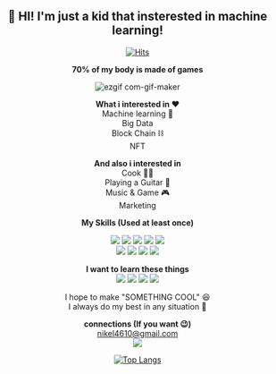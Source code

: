 <div align="center">
  
👋 HI! I'm just a kid that insterested in machine learning!
----
  
  [![Hits](https://hits.seeyoufarm.com/api/count/incr/badge.svg?url=https%3A%2F%2Fgithub.com%2Fnikel4610&count_bg=%23FF69B4&title_bg=%23000000&icon=github.svg&icon_color=%23E7E7E7&title=Today%27s_Hits&edge_flat=false)](https://hits.seeyoufarm.com)  
    
    
  **70% of my body is made of games**
  
  ![ezgif com-gif-maker](https://user-images.githubusercontent.com/73810942/147845157-df1aeb26-213a-400e-86c2-2bac413efe00.gif)


**What i interested in ❤️**  
Machine learning 🤖   
Big Data     
Block Chain ⛓️    
NFT  

**And also i interested in**  
Cook  🧑‍🍳  
Playing a Guitar 🎸  
Music & Game   🎮    
Marketing

**My Skills (Used at least once)**  
  
<img src="https://img.shields.io/badge/Python-4381b3?style=flat-square&logo=Python&logoColor=white"/> <img src="https://img.shields.io/badge/MySQL-4479A1?style=flat-square&logo=MySQL&logoColor=white"/> <img src="https://img.shields.io/badge/AdobePremierePro-9999FF?style=flat-square&logo=AdobePremierePro&logoColor=black"/> <img src="https://img.shields.io/badge/AdobeAfterEffects-9999FF?style=flat-square&logo=AdobeAfterEffects&logoColor=black"/> <img src="https://img.shields.io/badge/Ubuntu-e95428?style=flat-square&logo=Ubuntu&logoColor=white"/>   
  <img src="https://img.shields.io/badge/Git-f05032?style=flat-square&logo=Git&logoColor=white"/> <img src="https://img.shields.io/badge/Slack-4a154b?style=flat-square&logo=Slack&logoColor=white"/> <img src="https://img.shields.io/badge/Notion-000000?style=flat-square&logo=Notion&logoColor=white"/> <img src="https://img.shields.io/badge/Django-092e20?style=flat-square&logo=Django&logoColor=white"/> 
    
  **I want to learn these things**    
  <img src="https://img.shields.io/badge/React-61dafb?style=flat-square&logo=React&logoColor=black"/> <img src="https://img.shields.io/badge/JavaScript-f7df1e?style=flat-square&logo=JavaScript&logoColor=white"/> <img src="https://img.shields.io/badge/Android-3ddc84?style=flat-square&logo=Android&logoColor=white"/> <img src="https://img.shields.io/badge/Go-00add8?style=flat-square&logo=Go&logoColor=white"/>
  

I hope to make "SOMETHING COOL" 😆  
I always do my best in any situation 💪   
    
  **connections (If you want 😉)**  
    nikel4610@gmail.com  
  <a href="https://www.instagram.com/nikel4610/">
    <img 
        src="http://img.shields.io/badge/Instagram-e4405f?style=flat&logo=Instagram&logoColor=white&link=https://www.instagram.com/nikel4610/"
        style="height : auto; margin-left : 10px; margin-right : 10px;"/>
</a>  
    
  [![Top Langs](https://github-readme-stats.vercel.app/api/top-langs/?username=nikel4610&layout=compact)](https://github.com/anuraghazra/github-readme-stats)
  </div>
